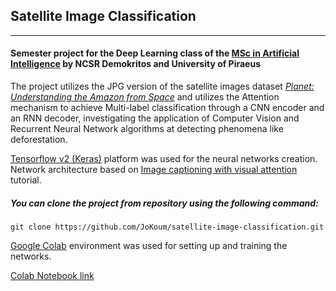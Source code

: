 ## Satellite Image Classification
---
#### Semester project for the Deep Learning class of the [MSc in Artificial Intelligence](http://msc-ai.iit.demokritos.gr/) by NCSR Demokritos and University of Piraeus

The project utilizes the JPG version of the satellite images dataset [*Planet: Understanding the Amazon from Space*](https://www.kaggle.com/c/planet-understanding-the-amazon-from-space) and utilizes the Attention mechanism to achieve Multi-label classification through a CNN encoder and an RNN decoder, investigating the application of Computer Vision and Recurrent Neural Network algorithms at detecting phenomena like deforestation.

[Tensorflow v2 (Keras)](https://www.tensorflow.org/) platform was used for the neural networks creation. Network architecture based on [Image captioning with visual attention](https://www.tensorflow.org/tutorials/text/image_captioning) tutorial.

##### You can clone the project from repository using the following command:

    git clone https://github.com/JoKoum/satellite-image-classification.git

[Google Colab](https://colab.research.google.com/notebooks/intro.ipynb) environment was used for setting up and training the networks. 

[Colab Notebook link](https://colab.research.google.com/github/JoKoum/satellite-image-classification/blob/main/satellite_image_classification.ipynb)
